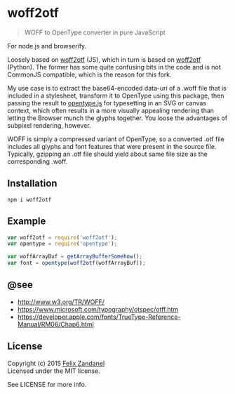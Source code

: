 # woff2otf

> WOFF to OpenType converter in pure JavaScript

For node.js and browserify.

Loosely based on [woff2otf](https://github.com/arty-name/woff2otf) (JS), which in turn is based on [woff2otf](https://github.com/hanikesn/woff2otf) (Python). The former has some quite confusing bits in the code and is not CommonJS compatible, which is the reason for this fork.

My use case is to extract the base64-encoded data-uri of a .woff file that is included in a stylesheet, transform it to OpenType using this package, then passing the result to [opentype.js](https://github.com/nodebox/opentype.js) for typesetting in an SVG or canvas context, which often results in a more visually appealing rendering than letting the Browser munch the glyphs together. You loose the advantages of subpixel rendering, however.

WOFF is simply a compressed variant of OpenType, so a converted .otf file includes all glyphs and font features that were present in the source file. Typically, gzipping an .otf file should yield about same file size as the corresponding .woff.

## Installation

```shell
npm i woff2otf
```

## Example

```javascript
var woff2otf = require('woff2otf');
var opentype = require('opentype');

var woffArrayBuf = getArrayBufferSomehow();
var font = opentype(woff2otf(woffArrayBuf));
```

## @see

* http://www.w3.org/TR/WOFF/
* https://www.microsoft.com/typography/otspec/otff.htm
* https://developer.apple.com/fonts/TrueType-Reference-Manual/RM06/Chap6.html

## License

Copyright (c) 2015 [Felix Zandanel](http://felix.zandanel.me)  
Licensed under the MIT license.

See LICENSE for more info.
